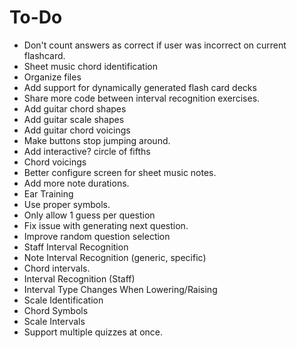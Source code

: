 # To-Do
* Don't count answers as correct if user was incorrect on current flashcard.
* Sheet music chord identification
* Organize files
* Add support for dynamically generated flash card decks
* Share more code between interval recognition exercises.
* Add guitar chord shapes
* Add guitar scale shapes
* Add guitar chord voicings
* Make buttons stop jumping around.
* Add interactive? circle of fifths
* Chord voicings
* Better configure screen for sheet music notes.
* Add more note durations.
* Ear Training
* Use proper symbols.
* Only allow 1 guess per question
* Fix issue with generating next question.
* Improve random question selection
* Staff Interval Recognition
* Note Interval Recognition (generic, specific)
* Chord intervals.
* Interval Recognition (Staff)
* Interval Type Changes When Lowering/Raising
* Scale Identification
* Chord Symbols
* Scale Intervals
* Support multiple quizzes at once.